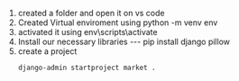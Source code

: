 1. created a folder and open it on vs code
1. Created Virtual enviroment using python -m venv env 
1. activated it using env\scripts\activate
1. Install our necessary libraries --- pip install django pillow
1. create a project
    ```
    django-admin startproject market .
    ```